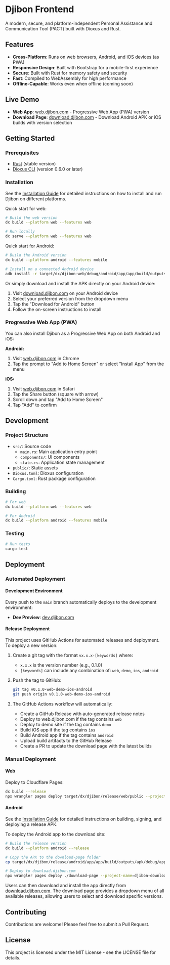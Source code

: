 # Djibon Frontend

A modern, secure, and platform-independent Personal Assistance and Communication Tool (PACT) built with Dioxus and Rust.

## Features

- **Cross-Platform**: Runs on web browsers, Android, and iOS devices (as PWA)
- **Responsive Design**: Built with Bootstrap for a mobile-first experience
- **Secure**: Built with Rust for memory safety and security
- **Fast**: Compiled to WebAssembly for high performance
- **Offline-Capable**: Works even when offline (coming soon)

## Live Demo

- **Web App**: [web.djibon.com](https://web.djibon.com) - Progressive Web App (PWA) version
- **Download Page**: [download.djibon.com](https://download.djibon.com) - Download Android APK or iOS builds with version selection

## Getting Started

### Prerequisites

- [Rust](https://www.rust-lang.org/tools/install) (stable version)
- [Dioxus CLI](https://dioxuslabs.com/learn/0.6/CLI/installation) (version 0.6.0 or later)

### Installation

See the [Installation Guide](install.md) for detailed instructions on how to install and run Djibon on different platforms.

Quick start for web:

```bash
# Build the web version
dx build --platform web --features web

# Run locally
dx serve --platform web --features web
```

Quick start for Android:

```bash
# Build the Android version
dx build --platform android --features mobile

# Install on a connected Android device
adb install -r target/dx/djibon-web/debug/android/app/app/build/outputs/apk/debug/app-debug.apk
```

Or simply download and install the APK directly on your Android device:

1. Visit [download.djibon.com](https://download.djibon.com) on your Android device
2. Select your preferred version from the dropdown menu
3. Tap the "Download for Android" button
4. Follow the on-screen instructions to install

### Progressive Web App (PWA)

You can also install Djibon as a Progressive Web App on both Android and iOS:

**Android:**
1. Visit [web.djibon.com](https://web.djibon.com) in Chrome
2. Tap the prompt to "Add to Home Screen" or select "Install App" from the menu

**iOS:**
1. Visit [web.djibon.com](https://web.djibon.com) in Safari
2. Tap the Share button (square with arrow)
3. Scroll down and tap "Add to Home Screen"
4. Tap "Add" to confirm

## Development

### Project Structure

- `src/`: Source code
  - `main.rs`: Main application entry point
  - `components/`: UI components
  - `state.rs`: Application state management
- `public/`: Static assets
- `Dioxus.toml`: Dioxus configuration
- `Cargo.toml`: Rust package configuration

### Building

```bash
# For web
dx build --platform web --features web

# For Android
dx build --platform android --features mobile
```

### Testing

```bash
# Run tests
cargo test
```

## Deployment

### Automated Deployment

#### Development Environment

Every push to the `main` branch automatically deploys to the development environment:

- **Dev Preview**: [dev.djibon.com](https://dev.djibon.com)

#### Release Deployment

This project uses GitHub Actions for automated releases and deployment. To deploy a new version:

1. Create a git tag with the format `vx.x.x-[keywords]` where:
   - `x.x.x` is the version number (e.g., 0.1.0)
   - `[keywords]` can include any combination of: `web`, `demo`, `ios`, `android`

2. Push the tag to GitHub:
   ```bash
   git tag v0.1.0-web-demo-ios-android
   git push origin v0.1.0-web-demo-ios-android
   ```

3. The GitHub Actions workflow will automatically:
   - Create a GitHub Release with auto-generated release notes
   - Deploy to web.djibon.com if the tag contains `web`
   - Deploy to demo site if the tag contains `demo`
   - Build iOS app if the tag contains `ios`
   - Build Android app if the tag contains `android`
   - Upload build artifacts to the GitHub Release
   - Create a PR to update the download page with the latest builds

### Manual Deployment

#### Web

Deploy to Cloudflare Pages:

```bash
dx build --release
npx wrangler pages deploy target/dx/djibon/release/web/public --project-name=djibon-web
```

#### Android

See the [Installation Guide](install.md) for detailed instructions on building, signing, and deploying a release APK.

To deploy the Android app to the download site:

```bash
# Build the release version
dx build --platform android --release

# Copy the APK to the download-page folder
cp target/dx/djibon/release/android/app/app/build/outputs/apk/debug/app-debug.apk download-page/djibon-app.apk

# Deploy to download.djibon.com
npx wrangler pages deploy ./download-page --project-name=djibon-download
```

Users can then download and install the app directly from [download.djibon.com](https://download.djibon.com). The download page provides a dropdown menu of all available releases, allowing users to select and download specific versions.

## Contributing

Contributions are welcome! Please feel free to submit a Pull Request.

## License

This project is licensed under the MIT License - see the LICENSE file for details.
